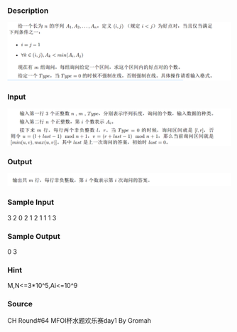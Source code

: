
### Description
![](/JudgeOnline/upload/201504/11(4).png)

### Input
![](/JudgeOnline/upload/201504/22(1).png)

### Output
![](/JudgeOnline/upload/201504/33(3).png)

### Sample Input
3 2 0
2 1 2
1 1
1 3
### Sample Output
0
3

### Hint
M,N<=3*10^5,Ai<=10^9

### Source
CH Round#64 MFOI杯水题欢乐赛day1  By Gromah